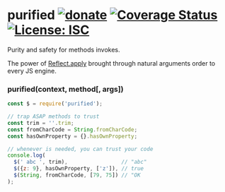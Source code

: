 # purified [![donate](https://img.shields.io/badge/$-donate-ff69b4.svg?maxAge=2592000&style=flat)](https://github.com/WebReflection/donate) [![Coverage Status](https://coveralls.io/repos/github/WebReflection/purified/badge.svg?branch=master)](https://coveralls.io/github/WebReflection/purified?branch=master) [![License: ISC](https://img.shields.io/badge/License-ISC-yellow.svg)](https://opensource.org/licenses/ISC)

Purity and safety for methods invokes.

The power of [Reflect.apply](https://developer.mozilla.org/en-US/docs/Web/JavaScript/Reference/Global_Objects/Reflect/apply) brought through natural arguments order to every JS engine.

### purified(context, method[, args])
```js
const $ = require('purified');

// trap ASAP methods to trust
const trim = ''.trim;
const fromCharCode = String.fromCharCode;
const hasOwnProperty = {}.hasOwnProperty;

// whenever is needed, you can trust your code
console.log(
  $(' abc ', trim),                 // "abc"
  $({z: 9}, hasOwnProperty, ['z']), // true
  $(String, fromCharCode, [79, 75]) // "OK
);
```
